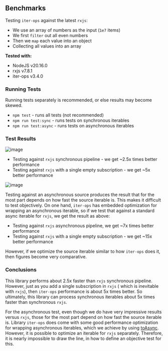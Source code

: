 ## Benchmarks

Testing `iter-ops` against the latest `rxjs`:

-   We use an array of numbers as the input (`1e7` items)
-   We first `filter` out all even numbers
-   Then we `map` each value into an object
-   Collecting all values into an array

**Tested with:**

-   NodeJS v20.16.0
-   rxjs v7.8.1
-   iter-ops v3.4.0

### Running Tests

Running tests separately is recommended, or else results may become skewed.

-   `npm test` - runs all tests (not recommended)
-   `npm run test:sync` - runs tests on synchronous iterables
-   `npm run test:async` - runs tests on asynchronous iterables

### Test Results

![image](https://github.com/user-attachments/assets/1ec6bff9-c849-4867-8a91-170553661dd3)

-   Testing against `rxjs` synchronous pipeline - we get ~2.5x times better performance
-   Testing against `rxjs` with a single empty subscription - we get ~5x better performance

![image](https://github.com/user-attachments/assets/193cc14c-92b0-4cd0-937d-6914a24b57b7)

Testing against an asynchronous source produces the result that for the most part depends on how fast the source
iterable is. This makes it difficult to test objectively. On one hand, `iter-ops`
has embedded optimization for wrapping an asynchronous iterable, so if we test that against a standard async iterable
for `rxjs`, we get the result as above:

-   Testing against `rxjs` asynchronous pipeline, we get ~7x times better performance
-   Testing against `rxjs` with a single empty subscription - we get ~15x better performance

However, if we optimize the source iterable similar to how `iter-ops` does it, then figures become very comparative.

### Conclusions

This library performs about 2.5x faster than `rxjs` synchronous pipeline. However, just as you add a single subscription
in `rxjs` (
which is inevitable with `rxjs`), then `iter-ops` performance is about 5x times better. So ultimately, this library can
process synchronous iterables about 5x times faster than synchronous `rxjs`.

For the asynchronous test, even though we do have very impressive results versus `rxjs`, those for the most part depend
on how fast the source iterable is. Library `iter-ops` does come with some good performance optimization for wrapping
asynchronous iterables, which we achieve by using [toAsync]. However, it is possible to optimize an iterable for `rxjs`
separately. Therefore, it is nearly impossible to draw the line, in how to define an objective test for this.

[toAsync]: https://vitaly-t.github.io/iter-ops/functions/toAsync
